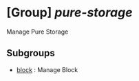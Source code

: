 # [Group] _pure-storage_

Manage Pure Storage

## Subgroups

- [block](/Commands/pure-storage/block/readme.md)
: Manage Block
